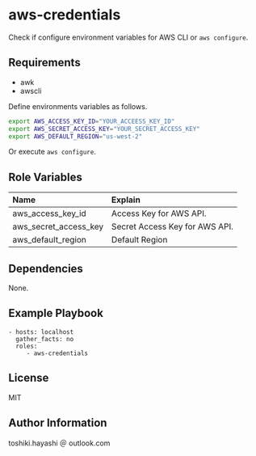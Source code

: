 aws-credentials
===============

Check if configure environment variables for AWS CLI or `aws configure`.

Requirements
------------

- awk
- awscli

Define environments variables as follows.

```bash
export AWS_ACCESS_KEY_ID="YOUR_ACCEESS_KEY_ID"
export AWS_SECRET_ACCESS_KEY="YOUR_SECRET_ACCESS_KEY"
export AWS_DEFAULT_REGION="us-west-2"
```

Or execute `aws configure`.

Role Variables
--------------

| Name                  | Explain                        |
|:----------------------|:-------------------------------|
| aws_access_key_id     | Access Key for AWS API.        |
| aws_secret_access_key | Secret Access Key for AWS API. |
| aws_default_region    | Default Region                 |

Dependencies
------------

None.

Example Playbook
----------------

    - hosts: localhost
      gather_facts: no
      roles:
         - aws-credentials

License
-------

MIT

Author Information
------------------

toshiki.hayashi ＠ outlook.com
